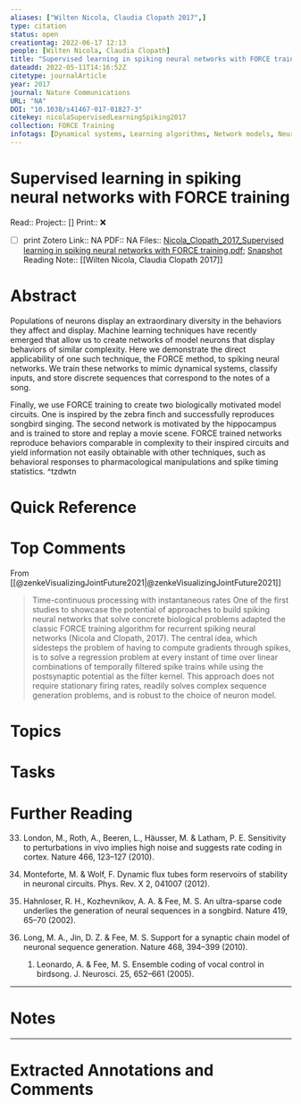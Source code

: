 ```yaml
---
aliases: ["Wilten Nicola, Claudia Clopath 2017",]
type: citation
status: open
creationtag: 2022-06-17 12:13
people: [Wilten Nicola, Claudia Clopath]
title: "Supervised learning in spiking neural networks with FORCE training"
dateadd: 2022-05-11T14:16:52Z
citetype: journalArticle
year: 2017
journal: Nature Communications
URL: "NA"
DOI: "10.1038/s41467-017-01827-3"
citekey: nicolaSupervisedLearningSpiking2017
collection: FORCE Training
infotags: [Dynamical systems, Learning algorithms, Network models, Neural encoding, birdsong]
---
```


# Supervised learning in spiking neural networks with FORCE training
Read:: 
Project:: []
Print::  ❌
- [ ] print 
Zotero Link:: NA
PDF:: NA
Files:: [Nicola_Clopath_2017_Supervised learning in spiking neural networks with FORCE training.pdf](file:///home/michaelt/Insync/m@tarlton.info/Google%20Drive/06.%20Zotero/storage/3W6N9KGK/Nicola_Clopath_2017_Supervised%20learning%20in%20spiking%20neural%20networks%20with%20FORCE%20training.pdf); [Snapshot](file:///home/michaelt/Insync/m@tarlton.info/Google%20Drive/06.%20Zotero/storage/UEVPXKLU/s41467-017-01827-3.html)
Reading Note:: [[Wilten Nicola, Claudia Clopath 2017]]

# Abstract
Populations of neurons display an extraordinary diversity in the behaviors they affect and display. Machine learning techniques have recently emerged that allow us to create networks of model neurons that display behaviors of similar complexity. Here we demonstrate the direct applicability of one such technique, the FORCE method, to spiking neural networks. We train these networks to mimic dynamical systems, classify inputs, and store discrete sequences that correspond to the notes of a song. 

Finally, we use FORCE training to create two biologically motivated model circuits. One is inspired by the zebra finch and successfully reproduces songbird singing. The second network is motivated by the hippocampus and is trained to store and replay a movie scene. FORCE trained networks reproduce behaviors comparable in complexity to their inspired circuits and yield information not easily obtainable with other techniques, such as behavioral responses to pharmacological manipulations and spike timing statistics. ^tzdwtn

# Quick Reference


# Top Comments
From [[@zenkeVisualizingJointFuture2021|@zenkeVisualizingJointFuture2021]]
> Time-continuous processing with instantaneous rates One of the first studies to showcase the potential of approaches to build spiking neural networks that solve concrete biological problems adapted the classic FORCE training algorithm for recurrent spiking neural networks (Nicola and Clopath, 2017). The central idea, which sidesteps the problem of having to compute gradients through spikes, is to solve a regression problem at every instant of time over linear combinations of temporally filtered spike trains while using the postsynaptic potential as the filter kernel. This approach does not require stationary firing rates, readily solves complex sequence generation problems, and is robust to the choice of neuron model.



# Topics


# Tasks


# Further Reading
33. London, M., Roth, A., Beeren, L., Häusser, M. & Latham, P. E. Sensitivity to perturbations in vivo implies high noise and suggests rate coding in cortex. Nature 466, 123–127 (2010).
34. Monteforte, M. & Wolf, F. Dynamic flux tubes form reservoirs of stability in neuronal circuits. Phys. Rev. X 2, 041007 (2012).
35. Hahnloser, R. H., Kozhevnikov, A. A. & Fee, M. S. An ultra-sparse code
underlies the generation of neural sequences in a songbird. Nature 419, 65–70 (2002).

36. Long, M. A., Jin, D. Z. & Fee, M. S. Support for a synaptic chain model of
neuronal sequence generation. Nature 468, 394–399 (2010).

	1. Leonardo, A. & Fee, M. S. Ensemble coding of vocal control in birdsong. J. Neurosci. 25, 652–661 (2005).

----
# Notes


----
# Extracted Annotations and Comments